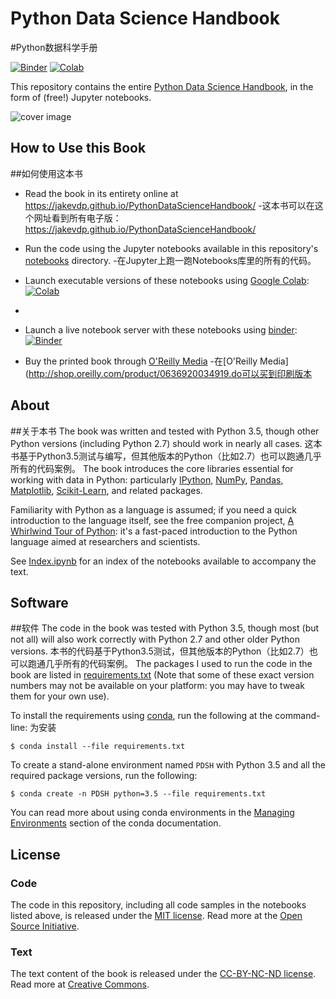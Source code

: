 # Python Data Science Handbook
#Python数据科学手册

[![Binder](https://mybinder.org/badge.svg)](https://mybinder.org/v2/gh/jakevdp/PythonDataScienceHandbook/master?filepath=notebooks%2FIndex.ipynb)
[![Colab](https://colab.research.google.com/assets/colab-badge.svg)](https://colab.research.google.com/github/jakevdp/PythonDataScienceHandbook/blob/master/notebooks/Index.ipynb)

This repository contains the entire [Python Data Science Handbook](http://shop.oreilly.com/product/0636920034919.do), in the form of (free!) Jupyter notebooks.

![cover image](notebooks/figures/PDSH-cover.png)

## How to Use this Book
##如何使用这本书

- Read the book in its entirety online at https://jakevdp.github.io/PythonDataScienceHandbook/
-这本书可以在这个网址看到所有电子版：https://jakevdp.github.io/PythonDataScienceHandbook/
- Run the code using the Jupyter notebooks available in this repository's [notebooks](notebooks) directory.
-在Jupyter上跑一跑Notebooks库里的所有的代码。
- Launch executable versions of these notebooks using [Google Colab](http://colab.research.google.com): [![Colab](https://colab.research.google.com/assets/colab-badge.svg)](https://colab.research.google.com/github/jakevdp/PythonDataScienceHandbook/blob/master/notebooks/Index.ipynb)
-
- Launch a live notebook server with these notebooks using [binder](https://beta.mybinder.org/): [![Binder](https://mybinder.org/badge.svg)](https://mybinder.org/v2/gh/jakevdp/PythonDataScienceHandbook/master?filepath=notebooks%2FIndex.ipynb)

- Buy the printed book through [O'Reilly Media](http://shop.oreilly.com/product/0636920034919.do)
-在[O'Reilly Media](http://shop.oreilly.com/product/0636920034919.do可以买到印刷版本
## About
##关于本书
The book was written and tested with Python 3.5, though other Python versions (including Python 2.7) should work in nearly all cases.
这本书基于Python3.5测试与编写，但其他版本的Python（比如2.7）也可以跑通几乎所有的代码案例。
The book introduces the core libraries essential for working with data in Python: particularly [IPython](http://ipython.org), [NumPy](http://numpy.org), [Pandas](http://pandas.pydata.org), [Matplotlib](http://matplotlib.org), [Scikit-Learn](http://scikit-learn.org), and related packages.

Familiarity with Python as a language is assumed; if you need a quick introduction to the language itself, see the free companion project,
[A Whirlwind Tour of Python](https://github.com/jakevdp/WhirlwindTourOfPython): it's a fast-paced introduction to the Python language aimed at researchers and scientists.

See [Index.ipynb](http://nbviewer.jupyter.org/github/jakevdp/PythonDataScienceHandbook/blob/master/notebooks/Index.ipynb) for an index of the notebooks available to accompany the text.

## Software
##软件
The code in the book was tested with Python 3.5, though most (but not all) will also work correctly with Python 2.7 and other older Python versions.
本书的代码基于Python3.5测试，但其他版本的Python（比如2.7）也可以跑通几乎所有的代码案例。
The packages I used to run the code in the book are listed in [requirements.txt](requirements.txt) (Note that some of these exact version numbers may not be available on your platform: you may have to tweak them for your own use).

To install the requirements using [conda](http://conda.pydata.org), run the following at the command-line:
为安装
```
$ conda install --file requirements.txt
```

To create a stand-alone environment named ``PDSH`` with Python 3.5 and all the required package versions, run the following:

```
$ conda create -n PDSH python=3.5 --file requirements.txt
```

You can read more about using conda environments in the [Managing Environments](http://conda.pydata.org/docs/using/envs.html) section of the conda documentation.


## License

### Code
The code in this repository, including all code samples in the notebooks listed above, is released under the [MIT license](LICENSE-CODE). Read more at the [Open Source Initiative](https://opensource.org/licenses/MIT).

### Text
The text content of the book is released under the [CC-BY-NC-ND license](LICENSE-TEXT). Read more at [Creative Commons](https://creativecommons.org/licenses/by-nc-nd/3.0/us/legalcode).
